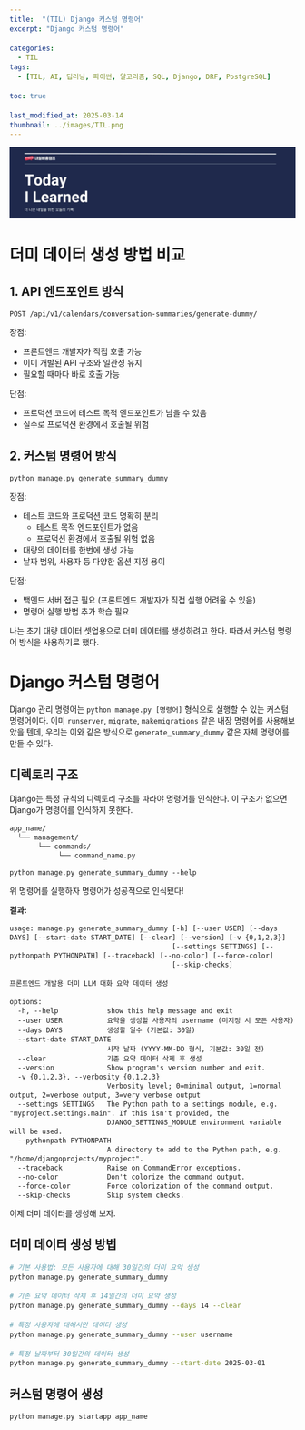 ```yaml
---
title:  "(TIL) Django 커스텀 명령어"
excerpt: "Django 커스텀 명령어"

categories:
  - TIL
tags:
  - [TIL, AI, 딥러닝, 파이썬, 알고리즘, SQL, Django, DRF, PostgreSQL]

toc: true

last_modified_at: 2025-03-14
thumbnail: ../images/TIL.png
---
```

![](/images/../images/TIL.png)

# 더미 데이터 생성 방법 비교
## 1. API 엔드포인트 방식

```
POST /api/v1/calendars/conversation-summaries/generate-dummy/
```

장점:       
- 프론트엔드 개발자가 직접 호출 가능
- 이미 개발된 API 구조와 일관성 유지
- 필요할 때마다 바로 호출 가능

단점:       
- 프로덕션 코드에 테스트 목적 엔드포인트가 남을 수 있음
- 실수로 프로덕션 환경에서 호출될 위험

## 2. 커스텀 명령어 방식

```
python manage.py generate_summary_dummy
```

장점:
- 테스트 코드와 프로덕션 코드 명확히 분리
    - 테스트 목적 엔드포인트가 없음
    - 프로덕션 환경에서 호출될 위험 없음
- 대량의 데이터를 한번에 생성 가능
- 날짜 범위, 사용자 등 다양한 옵션 지정 용이

단점:
- 백엔드 서버 접근 필요 (프론트엔드 개발자가 직접 실행 어려울 수 있음)
- 명령어 실행 방법 추가 학습 필요

나는 초기 대량 데이터 셋업용으로 더미 데이터를 생성하려고 한다. 따라서 커스텀 명령어 방식을 사용하기로 했다.

# Django 커스텀 명령어
Django 관리 명령어는 `python manage.py [명령어]` 형식으로 실행할 수 있는 커스텀 명령어이다. 이미 `runserver`, `migrate`, `makemigrations` 같은 내장 명령어를 사용해보았을 텐데, 우리는 이와 같은 방식으로 `generate_summary_dummy` 같은 자체 명령어를 만들 수 있다.

## 디렉토리 구조
Django는 특정 규칙의 디렉토리 구조를 따라야 명령어를 인식한다. 이 구조가 없으면 Django가 명령어를 인식하지 못한다.

```
app_name/
  └── management/
       └── commands/
            └── command_name.py
```

```
python manage.py generate_summary_dummy --help
```
위 명령어를 실행하자 명령어가 성공적으로 인식됐다! 

**결과:**       
```text
usage: manage.py generate_summary_dummy [-h] [--user USER] [--days DAYS] [--start-date START_DATE] [--clear] [--version] [-v {0,1,2,3}]
                                        [--settings SETTINGS] [--pythonpath PYTHONPATH] [--traceback] [--no-color] [--force-color]     
                                        [--skip-checks]

프론트엔드 개발용 더미 LLM 대화 요약 데이터 생성

options:
  -h, --help            show this help message and exit
  --user USER           요약을 생성할 사용자의 username (미지정 시 모든 사용자)
  --days DAYS           생성할 일수 (기본값: 30일)
  --start-date START_DATE
                        시작 날짜 (YYYY-MM-DD 형식, 기본값: 30일 전)
  --clear               기존 요약 데이터 삭제 후 생성
  --version             Show program's version number and exit.
  -v {0,1,2,3}, --verbosity {0,1,2,3}
                        Verbosity level; 0=minimal output, 1=normal output, 2=verbose output, 3=very verbose output
  --settings SETTINGS   The Python path to a settings module, e.g. "myproject.settings.main". If this isn't provided, the
                        DJANGO_SETTINGS_MODULE environment variable will be used.
  --pythonpath PYTHONPATH
                        A directory to add to the Python path, e.g. "/home/djangoprojects/myproject".
  --traceback           Raise on CommandError exceptions.
  --no-color            Don't colorize the command output.
  --force-color         Force colorization of the command output.
  --skip-checks         Skip system checks.
```

이제 더미 데이터를 생성해 보자.

## 더미 데이터 생성 방법
```bash
# 기본 사용법: 모든 사용자에 대해 30일간의 더미 요약 생성
python manage.py generate_summary_dummy

# 기존 요약 데이터 삭제 후 14일간의 더미 요약 생성
python manage.py generate_summary_dummy --days 14 --clear

# 특정 사용자에 대해서만 데이터 생성
python manage.py generate_summary_dummy --user username

# 특정 날짜부터 30일간의 데이터 생성
python manage.py generate_summary_dummy --start-date 2025-03-01
```

## 커스텀 명령어 생성

```bash
python manage.py startapp app_name
``` 